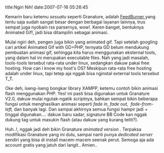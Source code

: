 title:Ngiri Nih!
date:2007-07-16 05:26:45

Kemarin baru ketemu
<em>
 sesuatu
</em>
seperti Granature, adalah
<a href="http://www.feedburner.com">
 FeedBurner
</a>
yang tentu saja sudah sangat besar dengan berbagai layanan lainnya, trus sempat juga nyobain rss parsernya, wow!. Keren banget, bentuknya Animated Gif!, jadi bisa ditampilin sebagai animasi.

Mulai ngiri deh, pengen juga bikin yang animated gif. Tapi setelah googling cari artikel Animated Gif with GD+PHP, ternyata GD belum mendukung pembuatan animasi gif, sehingga kita harus menggunakan eksternal tools, yang dalam hal ini merupakan executable files. Nah yang jadi masalah, tools-tools tersebut rata-rata under linux, sedangkan dakuw pakai free hosting. How can i know my host's OS? Meskipun rata-rata free hosting adalah under linux, tapi tetep aja nggak bisa nginstal external tools tersebut T_T.

Oke deh, iseng-iseng bongkar library XAMPP, ketemu contoh bikin animasi flash menggunakan PHP. Yes! ini pasti bisa digunakan untuk Granature V2.0, dakuw mulai ngutak-ngatik scriptnya, bahkan sempat bikin beberapa fungsi untuk menghasilkan animasi seperti
<em>
 fade in, fade out, &#160;fade-from-left,
</em>
dan banyak lagi. Dan sampai akhirnya semua fungsi hampir jadi + tinggal digunakan.... dakuw baru sadar, signature BB Code kan nggak dukung tag untuk masukin flash (atau dakuw yang kurang teliti?).

Huh..!,&#160;nggak&#160;jadi&#160;deh&#160;bikin&#160;Granature
<em>
 animated version
</em>
. Terpaksa modifikasi Granature yang ini dulu, sampai nanti punya
<em>
 dedicated server
</em>
sendiri yang bisa di install macem-macem seenak perut. Semoga aja ada account gratis yang jatuh dari langit.. Amien..
